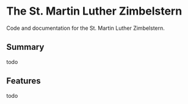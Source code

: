 # The St. Martin Luther Zimbelstern

Code and documentation for the St. Martin Luther Zimbelstern.

## Summary

todo

## Features

todo

